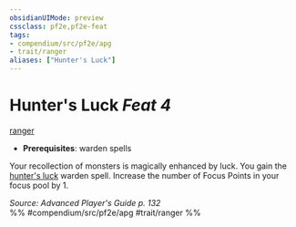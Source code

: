 ```yaml
---
obsidianUIMode: preview
cssclass: pf2e,pf2e-feat
tags:
- compendium/src/pf2e/apg
- trait/ranger
aliases: ["Hunter's Luck"]
---
```

# Hunter's Luck  *Feat 4*  
[ranger](../../Rules/traits/ranger.md)  

- **Prerequisites**: warden spells

Your recollection of monsters is magically enhanced by luck. You gain the [hunter's luck](../spells/hunters-luck-apg.md) warden spell. Increase the number of Focus Points in your focus pool by 1.

*Source: Advanced Player's Guide p. 132*  
%% #compendium/src/pf2e/apg #trait/ranger %%